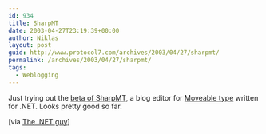 ```yaml
---
id: 934
title: SharpMT
date: 2003-04-27T23:19:39+00:00
author: Niklas
layout: post
guid: http://www.protocol7.com/archives/2003/04/27/sharpmt/
permalink: /archives/2003/04/27/sharpmt/
tags:
  - Weblogging
---
```

<div class='microid-1e73fcc2df81e85fcdc83a72d8660de80e9d442c'>
  <p>
    Just trying out the <a href="http://www.randyrants.com/archives/000208.asp">beta of SharpMT</a>, a blog editor for <a href="http://www.moveabletype.org">Moveable type</a> written for .NET. Looks pretty good so far.
  </p>
  
  <p>
    [via <a href="http://dotnetguy.techieswithcats.com/archives/003050.shtml">The .NET guy</a>]
  </p>
</div>